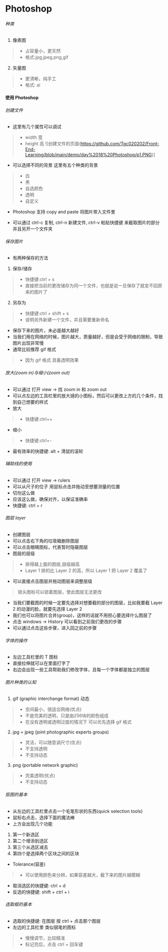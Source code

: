 # Photoshop

###### 种类
1. 像素图
> + 占容量小，更天然
> + 格式:jpg,jpeg,png,gif

2. 矢量图
> +  更清晰，纯手工
> + 格式: ai


#### 使用 Photoshop
###### 创建文件
+ 这里有几个属性可以调试
> + width 宽
> + height 高
![创建文件的页面(https://github.com/Tgc020202/Front-End-Learning/blob/main/demo/day%2018%20Photoshop/p1.PNG)]

+ 可以选择不同的背景 这里有五个种类的背景
> + 白
> + 黑
> + 自选颜色
> + 透明
> + 自定义
+ Photoshop 支持 copy and paste 将图片带入文件里

+ 可以通过 ctrl-c 复制, ctrl-n 新建文件, ctrl-v 粘贴快捷键 来截取图片的部分 并且另开一个文件夹

###### 保存图片
+ 有两种保存的方法
1. 保存/储存
> + 快捷键:ctrl + s
> + 直接把当前的更改储存为同一个文件，也就是说一旦保存了就变不回原来的图片了
2. 另存为
> + 快捷键:ctrl + shift + s
> + 说明另外新建一个文件，并且需要重新命名

+ 保存下来的图片，未必是越大越好
+ 当我们用在网络的时候，图片越大，质量越好，但是会受于网络的限制，导致图片出现非常慢
+ 通常比较推荐 gif 格式
> + 因为 gif 格式 具备透明效果

###### 放大(zoom in)与缩小(zoom out)
+ 可以通过 打开 view -> 找 zoom in 和 zoom out
+ 可以点左边的工具栏里的放大镜的小图标，然后可以更改上方的几个条件，找到自己想要的样式
+ 放大
> + 快捷键:ctrl++
+ 缩小
> + 快捷键:ctrl+-
+ 最有效率的快捷键: alt + 滑鼠的滚轮

###### 辅助线的使用
+ 可以通过 打开 view -> rulers
+ 可以从尺子的位子 用鼠标点击并拖动至想要测量的位置
+ 切勿这么做
+ 应该这么做，确保对齐，以保证准确率
+ 快捷键: ctrl + r

###### 图层 layer
+ 创建图层
+ 可以点击右下角的垃圾箱删除图层
+ 可以点击眼睛图标，代表暂时隐蔽图层
+ 图层的层级
> + 排得越上面的图层,层级越高
> + Layer 1 排的比 Layer 2 的高，所以 Layer 1 把 Layer 2 覆盖了
+ 可以直接点击图层并拖动图层来调整层级
> 锁头图标可以锁着图层，使此图层无法更改
+ 当我们要截图的时候一定要先选择对想要截的部分的图层，比如我要截 Layer 2 的动漫的脸，就要先选择 Layer 2
+ 我们也可以将图片合并(group)，这样的话就不用担心要选择什么图层了
+ 点击 windows -> History 可以看到之前我们更改的步骤
+ 可以通过点击这些步骤，进入回之前的步骤

###### 字体的操作
+ 左边工具栏里的 T 图标
+ 直接拉伸就可以在里面打字了
+ 右边会出现一些工具帮助我们修改字体，且每一个字体都是独立的图层

###### 图片种类的认知
1. gif (graphic interchange format) 动态
> + 空间最小，很适合网络(优点)
> + 不是完美的透明，只是由256块的颜色组成
> + 在没有透明或透明过度的情况下 可以优先选择 gif 格式

2. jpg = jpeg (joint photographic experts groups)
> + 灵活，可以随意调尺寸(优点)
> + 不支持透明
> + 不支持动态

3. png (portable network graphic)
> + 完美透明(优点)
> + 不支持动态

###### 抠图的基本
+ 从左边的工具栏里点击一个毛笔形状的东西(quick selection tools)
+ 鼠标右点击，选择下面的魔法棒
+ 上方会出现几个功能
1. 第一个新选区
2. 第二个增添到选区
3. 第三个从选区减去
4. 第四个是选择两个区块之间的区块
+ Tolerance(容差)
> + 可以使用颜色来分辨，如果容差越大，截下来的图片越模糊
+ 取消选区的快捷键: ctrl + d
+ 反选的快捷键: shift + ctrl + i

###### 选取框的基本
+ 选取的快捷键: 在图层 按 ctrl + 点击那个图层
+ 左边的工具栏里 类似钢笔的图标
> + 慢慢调节，比较精准
> + 标记完后，点击 ctrl + 回车键

